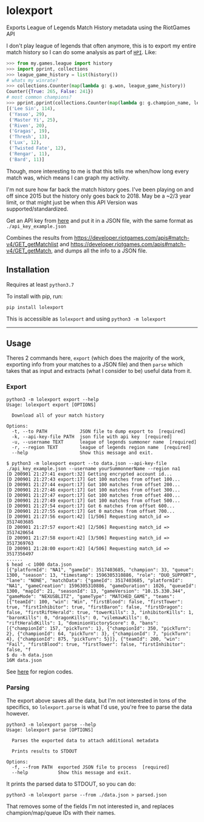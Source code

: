 # lolexport

Exports League of Legends Match History metadata using the RiotGames API

I don't play league of legends that often anymore, this is to export my entire match history so I can do some analysis as part of [`HPI`](https://github.com/seanbreckenridge/HPI). Like:

```python
>>> from my.games.league import history
>>> import pprint, collections
>>> league_game_history = list(history())
# whats my winrate?
>>> collections.Counter(map(lambda g: g.won, league_game_history))
Counter({True: 265, False: 241})
# most common champions?
>>> pprint.pprint(collections.Counter(map(lambda g: g.champion_name, league_game_history)).most_common(10))
[('Lee Sin', 114),
 ('Yasuo', 29),
 ('Master Yi', 25),
 ('Riven', 20),
 ('Gragas', 19),
 ('Thresh', 13),
 ('Lux', 12),
 ('Twisted Fate', 12),
 ('Rengar', 11),
 ('Bard', 11)]
```

Though, more interesting to me is that this tells me when/how long every match was, which means I can graph my activity.

I'm not sure how far back the match history goes. I've been playing on and off since 2015 but the history only goes back to 2018. May be a ~2/3 year limit, or that might just be when this API Version was supported/standardized.

Get an API key from [here](https://developer.riotgames.com/) and put it in a JSON file, with the same format as `./api_key_example.json`

Combines the results from <https://developer.riotgames.com/apis#match-v4/GET_getMatchlist> and <https://developer.riotgames.com/apis#match-v4/GET_getMatch>, and dumps all the info to a JSON file.

## Installation

Requires at least `python3.7`

To install with pip, run:

    pip install lolexport

This is accessible as `lolexport` and using `python3 -m lolexport`

---

## Usage

Theres 2 commands here, `export` (which does the majority of the work, exporting info from your matches to a JSON file) and then `parse` which takes that as input and extracts (what I consider to be) useful data from it.

### Export

```
python3 -m lolexport export --help
Usage: lolexport export [OPTIONS]

  Download all of your match history

Options:
  -t, --to PATH            JSON file to dump export to  [required]
  -k, --api-key-file PATH  json file with api key  [required]
  -u, --username TEXT      league of legends summoner name  [required]
  -r, --region TEXT        league of legends region name  [required]
  --help                   Show this message and exit.

```

```
$ python3 -m lolexport export --to data.json --api-key-file ./api_key_example.json --username yourSummonnerName --region na1
[D 200901 21:27:41 export:32] Getting encrypted account id...
[D 200901 21:27:43 export:17] Got 100 matches from offset 100...
[D 200901 21:27:44 export:17] Got 100 matches from offset 200...
[D 200901 21:27:46 export:17] Got 100 matches from offset 300...
[D 200901 21:27:47 export:17] Got 100 matches from offset 400...
[D 200901 21:27:49 export:17] Got 100 matches from offset 500...
[D 200901 21:27:54 export:17] Got 6 matches from offset 600...
[D 200901 21:27:55 export:17] Got 0 matches from offset 700...
[D 200901 21:27:56 export:42] [1/506] Requesting match_id => 3517403685
[D 200901 21:27:57 export:42] [2/506] Requesting match_id => 3517420654
[D 200901 21:27:58 export:42] [3/506] Requesting match_id => 3517369763
[D 200901 21:28:00 export:42] [4/506] Requesting match_id => 3517356497
......
$ head -c 1000 data.json
[{"platformId": "NA1", "gameId": 3517403685, "champion": 33, "queue": 1300, "season": 13, "timestamp": 1596305310886, "role": "DUO_SUPPORT", "lane": "NONE", "matchData": {"gameId": 3517403685, "platformId": "NA1", "gameCreation": 1596305310886, "gameDuration": 1026, "queueId": 1300, "mapId": 21, "seasonId": 13, "gameVersion": "10.15.330.344", "gameMode": "NEXUSBLITZ", "gameType": "MATCHED_GAME", "teams": [{"teamId": 100, "win": "Win", "firstBlood": false, "firstTower": true, "firstInhibitor": true, "firstBaron": false, "firstDragon": false, "firstRiftHerald": true, "towerKills": 3, "inhibitorKills": 1, "baronKills": 0, "dragonKills": 0, "vilemawKills": 0, "riftHeraldKills": 1, "dominionVictoryScore": 0, "bans": [{"championId": 157, "pickTurn": 1}, {"championId": 350, "pickTurn": 2}, {"championId": 64, "pickTurn": 3}, {"championId": 7, "pickTurn": 4}, {"championId": 875, "pickTurn": 5}]}, {"teamId": 200, "win": "Fail", "firstBlood": true, "firstTower": false, "firstInhibitor": false, "f
$ du -h data.json
16M	data.json
```

See [here](https://developer.riotgames.com/docs/lol) for region codes.

### Parsing

The export above saves all the data, but I'm not interested in tons of the specifics, so `lolexport.parse` is what I'd use, you're free to parse the data however.

```
python3 -m lolexport parse --help
Usage: lolexport parse [OPTIONS]

  Parses the exported data to attach additional metadata

  Prints results to STDOUT

Options:
  -f, --from PATH  exported JSON file to process  [required]
  --help           Show this message and exit.
```

It prints the parsed data to STDOUT, so you can do:

`python3 -m lolexport parse --from ./data.json > parsed.json`

That removes some of the fields I'm not interested in, and replaces champion/map/queue IDs with their names.

